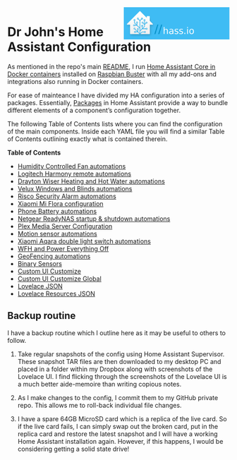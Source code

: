 <img align=right src="../images/ha/HAlogo.png" width="240" />

# **Dr John's Home Assistant Configuration**

As mentioned in the repo's main [README](../README.md), I run [Home Assistant Core in Docker containers](https://www.home-assistant.io/docs/installation/docker/) installed on [Raspbian Buster](https://www.raspberrypi.org/blog/buster-the-new-version-of-raspbian/) with all my add-ons and integrations also running in Docker containers.

For ease of mainteance I have divided my HA configuration into a series of packages. Essentially, [Packages](https://www.home-assistant.io/docs/configuration/packages/) in Home Assistant provide a way to bundle different elements of a component’s configuration together.  

The following Table of Contents lists where you can find the configuration of the main components.  Inside each YAML file you will find a similar Table of Contents outlining exactly what is contained therein.

**Table of Contents**
* [Humidity Controlled Fan automations](./packages/fan.yaml)
* [Logitech Harmony remote automations](./packages/harmony.yaml)
* [Drayton Wiser Heating and Hot Water automations](./packages/wiser.yaml)
* [Velux Windows and Blinds automations](./packages/velux.yaml)
* [Risco Security Alarm automations](./packages/risco.yaml)
* [Xiaomi Mi Flora configuration](./packages/miflora.yaml)
* [Phone Battery automations](./packages/battery.yaml)
* [Netgear ReadyNAS startup & shutdown automations](./packages/network.yaml)
* [Plex Media Server Configuration](./packages/plex.yaml)
* [Motion sensor automations](./packages/hall.yaml)
* [Xiaomi Aqara double light switch automations](./packages/hall.yaml)
* [WFH and Power Everything Off](./packages/power.yaml)
* [GeoFencing automations](./packages/geofencing.yaml)
* [Binary Sensors](./binary_sensors.yaml)
* [Custom UI Customize](./customize.yaml)
* [Custom UI Customize Global](./customize_glob.yaml)
* [Lovelace JSON](./.storage/lovelace)
* [Lovelace Resources JSON](./.storage/lovelace_resources)

## Backup routine
I have a backup routine which I outline here as it may be useful to others to follow.  

1. Take regular snapshots of the config using Home Assistant Supervisor. These snapshot TAR files are then downloaded to my desktop PC and placed in a folder within my Dropbox along with screenshots of the Lovelace UI.  I find flicking through the screenshots of the Lovelace UI is a much better aide-memoire than writing copious notes.

2. As I make changes to the config, I commit them to my GitHub private repo. This allows me to roll-back individual file changes.

3. I have a spare 64GB MicroSD card which is a replica of the live card.  So if the live card fails, I can simply swap out the broken card, put in the replica card and restore the latest snapshot and I will have a working Home Assistant installation again.  However, if this happens, I would be considering getting a solid state drive! 

